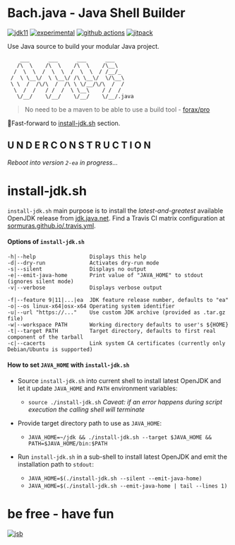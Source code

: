 # Bach.java - Java Shell Builder
 
[![jdk11](https://img.shields.io/badge/JDK-11+-blue.svg)](https://jdk.java.net)
[![experimental](https://img.shields.io/badge/API-experimental-yellow.svg)](https://jitpack.io/com/github/sormuras/bach/master-SNAPSHOT/javadoc/)
[![github actions](https://github.com/sormuras/bach/workflows/Bach.java/badge.svg)](https://github.com/sormuras/bach/actions)
[![jitpack](https://jitpack.io/v/sormuras/bach.svg)](https://jitpack.io/#sormuras/bach)

Use Java source to build your modular Java project.

```text
    ___      ___      ___      ___
   /\  \    /\  \    /\  \    /\__\
  /  \  \  /  \  \  /  \  \  / /__/_
 /  \ \__\/  \ \__\/ /\ \__\/  \/\__\
 \ \  /  /\/\  /  /\ \ \/__/\/\  /  /
  \  /  /   / /  /  \ \__\    / /  /
   \/__/    \/__/    \/__/    \/__/.java
```

> No need to be a maven to be able to use a build tool - [forax/pro](https://github.com/forax/pro)

:scroll:Fast-forward to [install-jdk.sh](#install-jdksh) section.

## U N D E R C O N S T R U C T I O N

_Reboot into version `2-ea` in progress..._

# install-jdk.sh

`install-jdk.sh` main purpose is to install the _latest-and-greatest_ available OpenJDK release from [jdk.java.net](https://jdk.java.net).
Find a Travis CI matrix configuration at [sormuras.github.io/.travis.yml](https://github.com/sormuras/sormuras.github.io/blob/master/.travis.yml). 

#### Options of `install-jdk.sh`
```
-h|--help                 Displays this help
-d|--dry-run              Activates dry-run mode
-s|--silent               Displays no output
-e|--emit-java-home       Print value of "JAVA_HOME" to stdout (ignores silent mode)
-v|--verbose              Displays verbose output

-f|--feature 9|11|...|ea  JDK feature release number, defaults to "ea"
-o|--os linux-x64|osx-x64 Operating system identifier
-u|--url "https://..."    Use custom JDK archive (provided as .tar.gz file)
-w|--workspace PATH       Working directory defaults to user's ${HOME}
-t|--target PATH          Target directory, defaults to first real component of the tarball
-c|--cacerts              Link system CA certificates (currently only Debian/Ubuntu is supported)
```

#### How to set `JAVA_HOME` with `install-jdk.sh`

- Source `install-jdk.sh` into current shell to install latest OpenJDK and let it update `JAVA_HOME` and `PATH` environment variables:

  - `source ./install-jdk.sh` _Caveat: if an error happens during script execution the calling shell will terminate_
  
- Provide target directory path to use as `JAVA_HOME`:

  - `JAVA_HOME=~/jdk && ./install-jdk.sh --target $JAVA_HOME && PATH=$JAVA_HOME/bin:$PATH`

- Run `install-jdk.sh` in a sub-shell to install latest OpenJDK and emit the installation path to `stdout`:

  - `JAVA_HOME=$(./install-jdk.sh --silent --emit-java-home)`
  - `JAVA_HOME=$(./install-jdk.sh --emit-java-home | tail --lines 1)`

# be free - have fun
[![jsb](https://upload.wikimedia.org/wikipedia/commons/thumb/6/65/Bachsiegel.svg/220px-Bachsiegel.svg.png)](https://wikipedia.org/wiki/Johann_Sebastian_Bach)

[jshell]: https://docs.oracle.com/en/java/javase/11/tools/jshell.html
[bach.jsh]: https://github.com/sormuras/bach/blob/master/bach.jsh
[boot.jsh]: https://github.com/sormuras/bach/blob/master/boot.jsh
[Bach.java]: https://github.com/sormuras/bach/blob/master/src/main/Bach.java
[install-jdk.sh]: https://github.com/sormuras/bach/blob/master/install-jdk.sh
